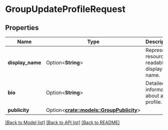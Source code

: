 # GroupUpdateProfileRequest

## Properties

Name | Type | Description | Notes
------------ | ------------- | ------------- | -------------
**display_name** | Option<**String**> | Represent a resource's readable display name. | [optional]
**bio** | Option<**String**> | Detailed information about a profile. | [optional]
**publicity** | Option<[**crate::models::GroupPublicity**](GroupPublicity.md)> |  | [optional]

[[Back to Model list]](../README.md#documentation-for-models) [[Back to API list]](../README.md#documentation-for-api-endpoints) [[Back to README]](../README.md)


